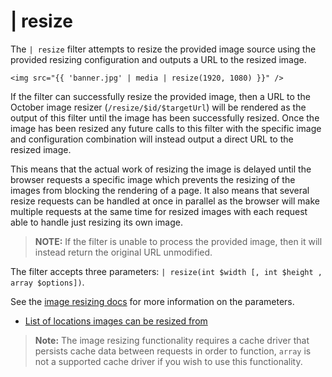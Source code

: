 # | resize

The `| resize` filter attempts to resize the provided image source using the provided resizing configuration and outputs a URL to the resized image.

```twig
<img src="{{ 'banner.jpg' | media | resize(1920, 1080) }}" />
```

If the filter can successfully resize the provided image, then a URL to the October image resizer (`/resize/$id/$targetUrl`) will be rendered as the output of this filter until the image has been successfully resized. Once the image has been resized any future calls to this filter with the specific image and configuration combination will instead output a direct URL to the resized image.

This means that the actual work of resizing the image is delayed until the browser requests a specific image which prevents the resizing of the images from blocking the rendering of a page. It also means that several resize requests can be handled at once in parallel as the browser will make multiple requests at the same time for resized images with each request able to handle just resizing its own image.

>**NOTE:** If the filter is unable to process the provided image, then it will instead return the original URL unmodified.

The filter accepts three parameters: `| resize(int $width [, int $height , array $options])`.

See the [image resizing docs](../services/image-resizing#resize-parameters) for more information on the parameters.

- [List of locations images can be resized from](../services/image-resizing#resize-sources)

>**Note:** The image resizing functionality requires a cache driver that persists cache data between requests in order to function, `array` is not a supported cache driver if you wish to use this functionality.
